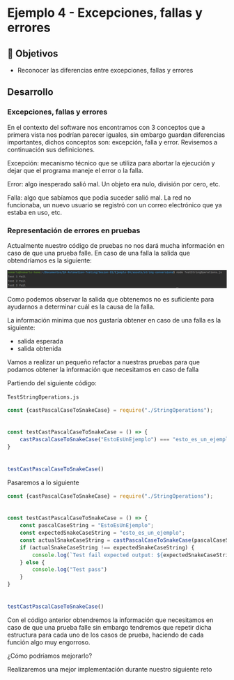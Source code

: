 # Ejemplo 4 - Excepciones, fallas y errores

## :dart: Objetivos

- Reconocer las diferencias entre excepciones, fallas y errores

## Desarrollo

### Excepciones, fallas y errores

En el contexto del software nos encontramos con 3 conceptos que a primera vista nos podrían parecer iguales, sin embargo
guardan diferencias importantes, dichos conceptos son: excepción, falla y error. Revisemos a continuación sus
definiciones.

Excepción: mecanismo técnico que se utiliza para abortar la ejecución y dejar que el programa maneje el error o la
falla.

Error: algo inesperado salió mal. Un objeto era nulo, división por cero, etc.

Falla: algo que sabíamos que podía suceder salió mal. La red no funcionaba, un nuevo usuario se registró con un correo
electrónico que ya estaba en uso, etc.

### Representación de errores en pruebas

Actualmente nuestro código de pruebas no nos dará mucha información en caso de que una prueba falle. En caso de una
falla la salida que obtendríamos es la siguiente:

![img.png](assets/img.png)

Como podemos observar la salida que obtenemos no es suficiente para ayudarnos a determinar cuál es la causa de la falla.

La información minima que nos gustaría obtener en caso de una falla es la siguiente:

- salida esperada
- salida obtenida

Vamos a realizar un pequeño refactor a nuestras pruebas para que podamos obtener la información que necesitamos en caso
de falla

Partiendo del siguiente código:

`TestStringOperations.js`

```javascript
const {castPascalCaseToSnakeCase} = require("./StringOperations");


const testCastPascalCaseToSnakeCase = () => {
    castPascalCaseToSnakeCase("EstoEsUnEjemplo") === "esto_es_un_ejemplo" ? console.log("Test 1 pass") : console.log("Test 1 fail");
}


testCastPascalCaseToSnakeCase()
```

Pasaremos a lo siguiente

```javascript
const {castPascalCaseToSnakeCase} = require("./StringOperations");


const testCastPascalCaseToSnakeCase = () => {
    const pascalCaseString = "EstoEsUnEjemplo";
    const expectedSnakeCaseString = "esto_es_un_ejemplo";
    const actualSnakeCaseString = castPascalCaseToSnakeCase(pascalCaseString);
    if (actualSnakeCaseString !== expectedSnakeCaseString) {
        console.log(`Test fail expected output: ${expectedSnakeCaseString}  actual output: ${actualSnakeCaseString}`)
    } else {
        console.log("Test pass")
    }
}


testCastPascalCaseToSnakeCase()
```

Con el código anterior obtendremos la información que necesitamos en caso de que una prueba falle sin embargo tendremos
que repetir dicha estructura para cada uno de los casos de prueba, haciendo de cada función algo muy engorroso.

¿Cómo podríamos mejorarlo?

Realizaremos una mejor implementación durante nuestro siguiente reto  
